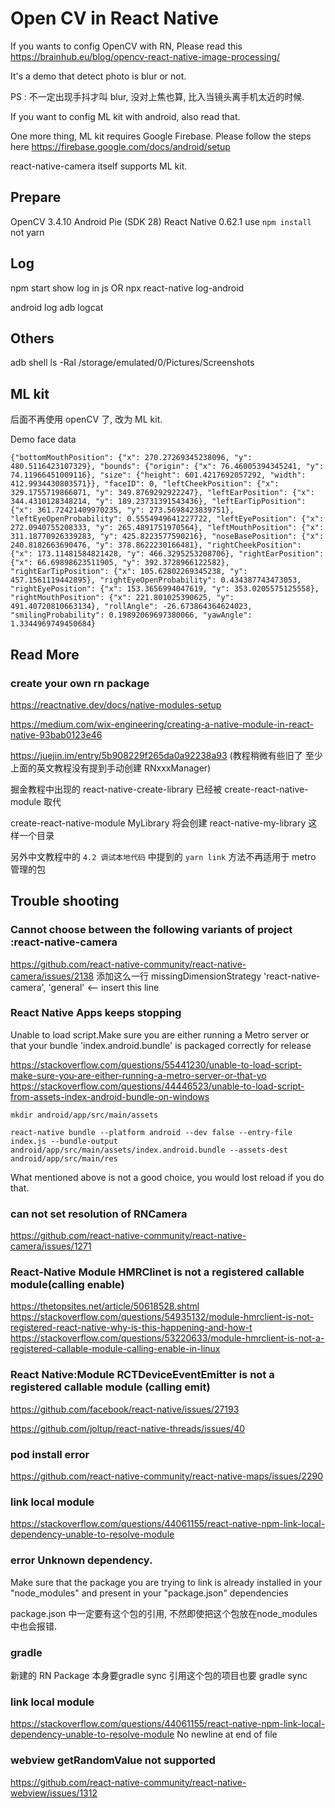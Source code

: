 
# Open CV in React Native

If you wants to config OpenCV with RN, Please read this https://brainhub.eu/blog/opencv-react-native-image-processing/

It's a demo that detect photo is blur or not.

PS : 不一定出现手抖才叫 blur, 没对上焦也算, 比入当镜头离手机太近的时候.

If you want to config ML kit with android, also read that.

One more thing, ML kit requires Google Firebase. Please follow the steps here https://firebase.google.com/docs/android/setup

react-native-camera itself supports ML kit.



## Prepare
OpenCV  3.4.10
Android Pie (SDK 28)
React Native 0.62.1
use `npm install ` not yarn


## Log
npm start show log in js
OR
npx react-native log-android

android log
adb logcat

## Others
adb shell ls -Ral /storage/emulated/0/Pictures/Screenshots


## ML kit
后面不再使用 openCV 了, 改为 ML kit.


Demo face data
```
{"bottomMouthPosition": {"x": 270.27269345238096, "y": 480.5116423107329}, "bounds": {"origin": {"x": 76.46005394345241, "y": 74.11966451009116}, "size": {"height": 601.4217692057292, "width": 412.9934430803571}}, "faceID": 0, "leftCheekPosition": {"x": 329.1755719866071, "y": 349.8769292922247}, "leftEarPosition": {"x": 344.4310128348214, "y": 189.23731391543436}, "leftEarTipPosition": {"x": 361.72421409970235, "y": 273.5698423839751}, "leftEyeOpenProbability": 0.5554949641227722, "leftEyePosition": {"x": 272.0940755208333, "y": 265.4891751970564}, "leftMouthPosition": {"x": 311.18770926339283, "y": 425.8223577590216}, "noseBasePosition": {"x": 240.8182663690476, "y": 378.8622230166481}, "rightCheekPosition": {"x": 173.11481584821428, "y": 466.3295253208706}, "rightEarPosition": {"x": 66.69898623511905, "y": 392.3728966122582}, "rightEarTipPosition": {"x": 105.62802269345238, "y": 457.1561119442895}, "rightEyeOpenProbability": 0.434387743473053, "rightEyePosition": {"x": 153.3656994047619, "y": 353.0205575125558}, "rightMouthPosition": {"x": 221.801025390625, "y": 491.40720810663134}, "rollAngle": -26.673864364624023, "smilingProbability": 0.19892069697380066, "yawAngle": 1.3344969749450684}
```


## Read More
### create your own rn package
https://reactnative.dev/docs/native-modules-setup

https://medium.com/wix-engineering/creating-a-native-module-in-react-native-93bab0123e46

https://juejin.im/entry/5b908229f265da0a92238a93 (教程稍微有些旧了 至少上面的英文教程没有提到手动创建 RNxxxManager)

掘金教程中出现的 react-native-create-library 已经被  create-react-native-module 取代

create-react-native-module MyLibrary 将会创建 react-native-my-library 这样一个目录

另外中文教程中的 `4.2 调试本地代码` 中提到的 `yarn link` 方法不再适用于 metro 管理的包


## Trouble shooting

### Cannot choose between the following variants of project :react-native-camera

https://github.com/react-native-community/react-native-camera/issues/2138
添加这么一行
missingDimensionStrategy 'react-native-camera', 'general' <-- insert this line


### React Native Apps keeps stopping

Unable to load script.Make sure you are either running a Metro server or that your bundle 'index.android.bundle' is packaged correctly for release

https://stackoverflow.com/questions/55441230/unable-to-load-script-make-sure-you-are-either-running-a-metro-server-or-that-yo
https://stackoverflow.com/questions/44446523/unable-to-load-script-from-assets-index-android-bundle-on-windows

`mkdir android/app/src/main/assets`

`react-native bundle --platform android --dev false --entry-file index.js --bundle-output android/app/src/main/assets/index.android.bundle --assets-dest android/app/src/main/res`

What mentioned above is not a good choice, you would lost reload if you do that.

### can not set resolution of RNCamera
https://github.com/react-native-community/react-native-camera/issues/1271



### React-Native Module HMRClinet is not a registered callable module(calling enable)
https://thetopsites.net/article/50618528.shtml
https://stackoverflow.com/questions/54935132/module-hmrclient-is-not-registered-react-native-why-is-this-happening-and-how-t
https://stackoverflow.com/questions/53220633/module-hmrclient-is-not-a-registered-callable-module-calling-enable-in-linux


### React Native:Module RCTDeviceEventEmitter is not a registered callable module (calling emit)

https://github.com/facebook/react-native/issues/27193

https://github.com/joltup/react-native-threads/issues/40

### pod install error
https://github.com/react-native-community/react-native-maps/issues/2290

### link local module
https://stackoverflow.com/questions/44061155/react-native-npm-link-local-dependency-unable-to-resolve-module

### error Unknown dependency.

Make sure that the package you are trying to link is already installed in your "node_modules" and present in your "package.json" dependencies

package.json 中一定要有这个包的引用, 不然即使把这个包放在node_modules 中也会报错.

### gradle
新建的 RN Package 本身要gradle sync  引用这个包的项目也要 gradle sync



### link local module
https://stackoverflow.com/questions/44061155/react-native-npm-link-local-dependency-unable-to-resolve-module
No newline at end of file

### webview getRandomValue not supported
https://github.com/react-native-community/react-native-webview/issues/1312